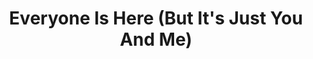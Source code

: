 ---
layout: media
title: "Everyone Is Here (But It's Just You And Me)"
tags:
  categories: aural
blurb: "A track from Hyperboloid's #internetghetto series"
ads: false
share: false
hide: true
sound:
  # type: playlists
  id: 354123549
  url: https://soundcloud.com/internet_ghetto/sugarquote-everyone-is-here-but-its-just-you-and-me-free-dl
  show_plays: false
---